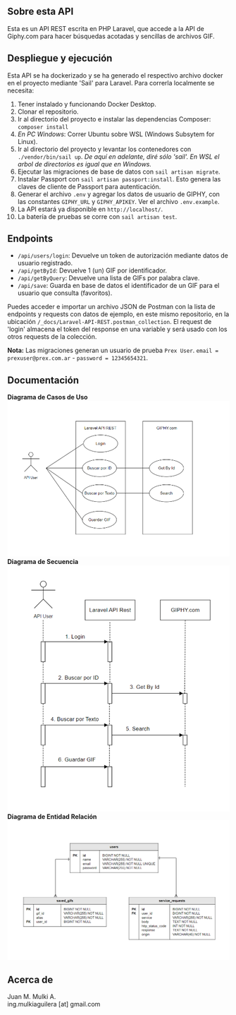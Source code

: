 ## Sobre esta API

Esta es un API REST escrita en PHP Laravel, que accede a la API de Giphy.com para hacer búsquedas acotadas y sencillas de archivos GIF.

## Despliegue y ejecución

Esta API se ha dockerizado y se ha generado el respectivo archivo docker en el proyecto mediante 'Sail' para Laravel. Para correrla localmente se necesita:
1. Tener instalado y funcionando Docker Desktop.
1. Clonar el repositorio.
2. Ir al directorio del proyecto e instalar las dependencias Composer: `composer install`
3. _En PC Windows_: Correr Ubuntu sobre WSL (Windows Subsytem for Linux).
4. Ir al directorio del proyecto y levantar los contenedores con `./vendor/bin/sail up`. _De aquí en adelante, diré sólo 'sail'. En WSL el arbol de directorios es igual que en Windows._
5. Ejecutar las migraciones de base de datos con `sail artisan migrate`.
6. Instalar Passport con `sail artisan passport:install`. Esto genera las claves de cliente de Passport para autenticación.
7. Generar el archivo `.env` y agregar los datos de usuario de GIPHY, con las constantes `GIPHY_URL` y `GIPHY_APIKEY`. Ver el archivo `.env.example`.
8. La API estará ya disponible en `http://localhost/`.
9. La batería de pruebas se corre con `sail artisan test`.

## Endpoints

- `/api/users/login`: Devuelve un token de autorización mediante datos de usuario registrado.
- `/api/getById`: Devuelve 1 (un) GIF por identificador.
- `/api/getByQuery`: Devuelve una lista de GIFs por palabra clave.
- `/api/save`: Guarda en base de datos el identificador de un GIF para el usuario que consulta (favoritos).

Puedes acceder e importar un archivo JSON de Postman con la lista de endpoints y requests con datos de ejemplo, en este mismo repositorio, en la ubicación `/_docs/Laravel-API-REST.postman_collection`. El request de 'login' almacena el token del response en una variable y será usado con los otros requests de la colección.

**Nota:** Las migraciones generan un usuario de prueba `Prex User`. `email = prexuser@prex.com.ar` - `password = 12345654321`.

## Documentación

**Diagrama de Casos de Uso**<br>
![Casos de Uso](/_docs/DiagramaCasosUso.png "Casos de uso")<br>
**Diagrama de Secuencia**<br>
![Secuencia](/_docs/DiagramaSecuencia.png "Secuencia")<br>
**Diagrama de Entidad Relación**<br>
![Entidad Relación](/_docs/DiagramaEntidadRelacion.png "Entidad Relación")

## Acerca de

Juan M. Mulki A.<br>
ing.mulkiaguilera [at] gmail.com
